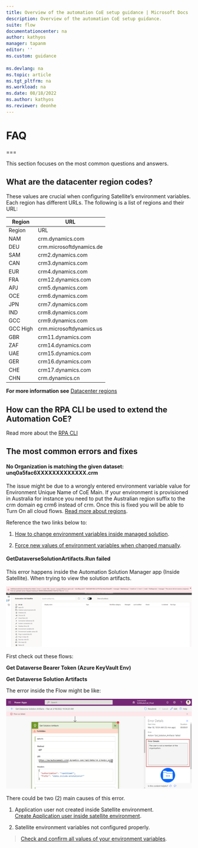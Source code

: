 ```yaml
---
title: Overview of the automation CoE setup guidance | Microsoft Docs
description: Overview of the automation CoE setup guidance.
suite: flow
documentationcenter: na
author: kathyos
manager: tapanm
editor: ''
ms.custom: guidance

ms.devlang: na
ms.topic: article
ms.tgt_pltfrm: na
ms.workload: na
ms.date: 08/18/2022
ms.author: kathyos
ms.reviewer: deonhe
---
```


# FAQ
===

This section focuses on the most common questions and answers.

What are the datacenter region codes?
-------------------------------------

These values are crucial when configuring Satellite’s environment variables.
Each region has different URLs. The following is a list of regions and their
URL:

| **Region** | **URL**                  |
|------------|--------------------------|
| Region     | URL                      |
| NAM        | crm.dynamics.com         |
| DEU        | crm.microsoftdynamics.de |
| SAM        | crm2.dynamics.com        |
| CAN        | crm3.dynamics.com        |
| EUR        | crm4.dynamics.com        |
| FRA        | crm12.dynamics.com       |
| APJ        | crm5.dynamics.com        |
| OCE        | crm6.dynamics.com        |
| JPN        | crm7.dynamics.com        |
| IND        | crm8.dynamics.com        |
| GCC        | crm9.dynamics.com        |
| GCC High   | crm.microsoftdynamics.us |
| GBR        | crm11.dynamics.com       |
| ZAF        | crm14.dynamics.com       |
| UAE        | crm15.dynamics.com       |
| GER        | crm16.dynamics.com       |
| CHE        | crm17.dynamics.com       |
| CHN        | crm.dynamics.cn          |

**For more information see** [Datacenter
regions](https://docs.microsoft.com/en-us/power-platform/admin/new-datacenter-regions)

How can the RPA CLI be used to extend the Automation CoE?
---------------------------------------------------------

Read more about the [RPA CLI](https://aka.ms/rpacli)

The most common errors and fixes
--------------------------------

#### No Organization is matching the given dataset: unq0a5fac6XXXXXXXXXXXXX.crm

The issue might be due to a wrongly entered environment variable value for
Environment Unique Name of CoE Main. If your environment is provisioned in
Australia for instance you need to put the Australian region suffix to the crm
domain eg crm6 instead of crm. Once this is fixed you will be able to Turn On
all cloud flows. [Read more about
regions](#what-are-the-datacenter-region-codes).

Reference the two links below to:

1.  [How to change environment variables inside managed
    solution](#environment-variables-not-editable-after-import).

2.  [Force new values of environment variables when changed
    manually](#environment-variables-using-old-values-if-changed-manually).

#### GetDataverseSolutionArtifacts.Run failed

This error happens inside the Automation Solution Manager app (Inside
Satellite). When trying to view the solution artifacts.

![](media/3ae3267596208403f7a689b512f900b1.png)

First check out these flows:

**Get Dataverse Bearer Token (Azure KeyVault Env)**

**Get Dataverse Solution Artifacts**

The error inside the Flow might be like:

![](media/1d0e866fa0bb1c34376cb2cc1bccc829.png)

There could be two (2) main causes of this error.

1.  Application user not created inside Satellite environment.  
    [Create Application user inside satellite
    environment](#create-application-user-inside-dataverse-per-satellite-env).

2.  Satellite environment variables not configured properly.

>   [Check and confirm all values of your environment
>   variables](#environment-variables).
